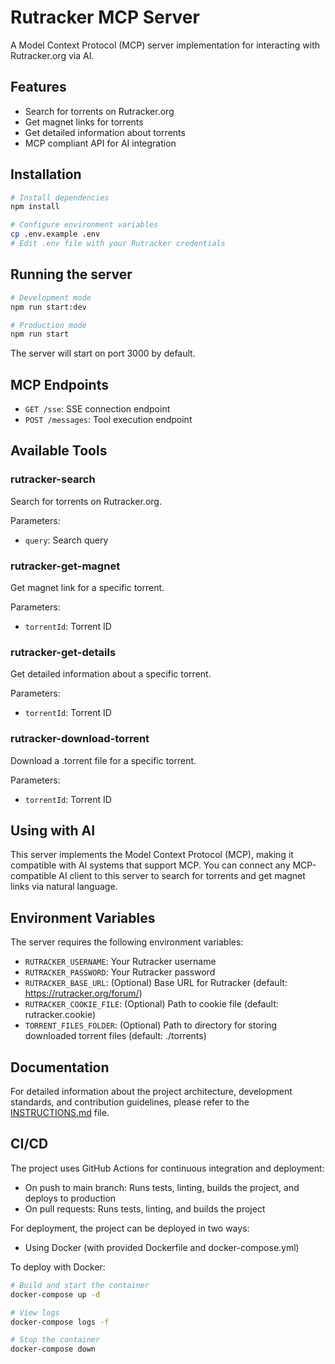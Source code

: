 # Rutracker MCP Server

A Model Context Protocol (MCP) server implementation for interacting with Rutracker.org via AI.

## Features

- Search for torrents on Rutracker.org
- Get magnet links for torrents
- Get detailed information about torrents
- MCP compliant API for AI integration

## Installation

```bash
# Install dependencies
npm install

# Configure environment variables
cp .env.example .env
# Edit .env file with your Rutracker credentials
```

## Running the server

```bash
# Development mode
npm run start:dev

# Production mode
npm run start
```

The server will start on port 3000 by default.

## MCP Endpoints

- `GET /sse`: SSE connection endpoint
- `POST /messages`: Tool execution endpoint

## Available Tools

### rutracker-search

Search for torrents on Rutracker.org.

Parameters:

- `query`: Search query

### rutracker-get-magnet

Get magnet link for a specific torrent.

Parameters:

- `torrentId`: Torrent ID

### rutracker-get-details

Get detailed information about a specific torrent.

Parameters:

- `torrentId`: Torrent ID

### rutracker-download-torrent

Download a .torrent file for a specific torrent.

Parameters:

- `torrentId`: Torrent ID

## Using with AI

This server implements the Model Context Protocol (MCP), making it compatible with AI systems that support MCP. You can connect any MCP-compatible AI client to this server to search for torrents and get magnet links via natural language.

## Environment Variables

The server requires the following environment variables:

- `RUTRACKER_USERNAME`: Your Rutracker username
- `RUTRACKER_PASSWORD`: Your Rutracker password
- `RUTRACKER_BASE_URL`: (Optional) Base URL for Rutracker (default: https://rutracker.org/forum/)
- `RUTRACKER_COOKIE_FILE`: (Optional) Path to cookie file (default: rutracker.cookie)
- `TORRENT_FILES_FOLDER`: (Optional) Path to directory for storing downloaded torrent files (default: ./torrents)

## Documentation

For detailed information about the project architecture, development standards, and contribution guidelines, please refer to the [INSTRUCTIONS.md](./INSTRUCTIONS.md) file.

## CI/CD

The project uses GitHub Actions for continuous integration and deployment:

- On push to main branch: Runs tests, linting, builds the project, and deploys to production
- On pull requests: Runs tests, linting, and builds the project

For deployment, the project can be deployed in two ways:

- Using Docker (with provided Dockerfile and docker-compose.yml)

To deploy with Docker:

```bash
# Build and start the container
docker-compose up -d

# View logs
docker-compose logs -f

# Stop the container
docker-compose down
```
